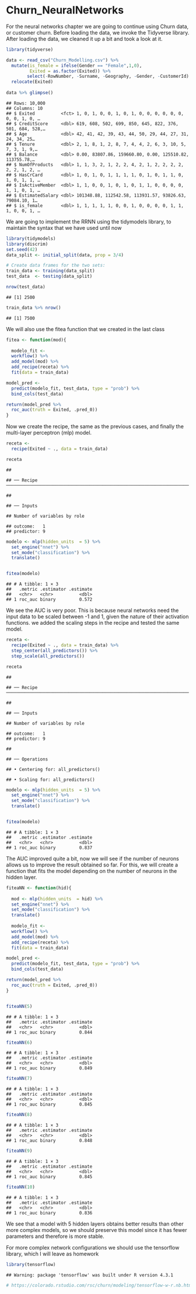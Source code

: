 Churn_NeuralNetworks
================

For the neural networks chapter we are going to continue using Churn
data, or customer churn. Before loading the data, we invoke the
Tidyverse library. After loading the data, we cleaned it up a bit and
took a look at it.

``` r
library(tidyverse)

data <- read_csv("Churn_Modelling.csv") %>% 
  mutate(is_female = ifelse(Gender == "Female",1,0),
         Exited = as.factor(Exited)) %>% 
        select(-RowNumber, -Surname, -Geography, -Gender, -CustomerId) %>% 
  relocate(Exited)
 
data %>% glimpse()
```

    ## Rows: 10,000
    ## Columns: 10
    ## $ Exited          <fct> 1, 0, 1, 0, 0, 1, 0, 1, 0, 0, 0, 0, 0, 0, 0, 0, 1, 0, …
    ## $ CreditScore     <dbl> 619, 608, 502, 699, 850, 645, 822, 376, 501, 684, 528,…
    ## $ Age             <dbl> 42, 41, 42, 39, 43, 44, 50, 29, 44, 27, 31, 24, 34, 25…
    ## $ Tenure          <dbl> 2, 1, 8, 1, 2, 8, 7, 4, 4, 2, 6, 3, 10, 5, 7, 3, 1, 9,…
    ## $ Balance         <dbl> 0.00, 83807.86, 159660.80, 0.00, 125510.82, 113755.78,…
    ## $ NumOfProducts   <dbl> 1, 1, 3, 2, 1, 2, 2, 4, 2, 1, 2, 2, 2, 2, 2, 2, 1, 2, …
    ## $ HasCrCard       <dbl> 1, 0, 1, 0, 1, 1, 1, 1, 0, 1, 0, 1, 1, 0, 1, 0, 1, 1, …
    ## $ IsActiveMember  <dbl> 1, 1, 0, 0, 1, 0, 1, 0, 1, 1, 0, 0, 0, 0, 1, 1, 0, 1, …
    ## $ EstimatedSalary <dbl> 101348.88, 112542.58, 113931.57, 93826.63, 79084.10, 1…
    ## $ is_female       <dbl> 1, 1, 1, 1, 1, 0, 0, 1, 0, 0, 0, 0, 1, 1, 1, 0, 0, 1, …

We are going to implement the RRNN using the tidymodels library, to
maintain the syntax that we have used until now

``` r
library(tidymodels)
library(discrim) 
set.seed(42)
data_split <- initial_split(data, prop = 3/4)

# Create data frames for the two sets:
train_data <- training(data_split)
test_data  <- testing(data_split)

nrow(test_data)
```

    ## [1] 2500

``` r
train_data %>% nrow()
```

    ## [1] 7500

We will also use the fitea function that we created in the last class

``` r
fitea <- function(mod){
  
  modelo_fit <- 
  workflow() %>% 
  add_model(mod) %>% 
  add_recipe(receta) %>% 
  fit(data = train_data)

model_pred <- 
  predict(modelo_fit, test_data, type = "prob") %>% 
  bind_cols(test_data) 

return(model_pred %>% 
  roc_auc(truth = Exited, .pred_0))
}
```

Now we create the recipe, the same as the previous cases, and finally
the multi-layer perceptron (mlp) model.

``` r
receta <- 
  recipe(Exited ~ ., data = train_data)

receta
```

    ## 

    ## ── Recipe ──────────────────────────────────────────────────────────────────────

    ## 

    ## ── Inputs

    ## Number of variables by role

    ## outcome:   1
    ## predictor: 9

``` r
modelo <- mlp(hidden_units  = 5) %>% 
  set_engine("nnet") %>% 
  set_mode("classification") %>% 
  translate()


fitea(modelo)
```

    ## # A tibble: 1 × 3
    ##   .metric .estimator .estimate
    ##   <chr>   <chr>          <dbl>
    ## 1 roc_auc binary         0.572

We see the AUC is very poor. This is because neural networks need the
input data to be scaled between -1 and 1, given the nature of their
activation functions. we added the scaling steps in the recipe and
tested the same model.

``` r
receta <- 
  recipe(Exited ~ ., data = train_data) %>% 
  step_center(all_predictors()) %>% 
  step_scale(all_predictors())

receta
```

    ## 

    ## ── Recipe ──────────────────────────────────────────────────────────────────────

    ## 

    ## ── Inputs

    ## Number of variables by role

    ## outcome:   1
    ## predictor: 9

    ## 

    ## ── Operations

    ## • Centering for: all_predictors()

    ## • Scaling for: all_predictors()

``` r
modelo <- mlp(hidden_units  = 5) %>% 
  set_engine("nnet") %>% 
  set_mode("classification") %>% 
  translate()


fitea(modelo)
```

    ## # A tibble: 1 × 3
    ##   .metric .estimator .estimate
    ##   <chr>   <chr>          <dbl>
    ## 1 roc_auc binary         0.837

The AUC improved quite a bit, now we will see if the number of neurons
allows us to improve the result obtained so far. For this, we will
create a function that fits the model depending on the number of neurons
in the hidden layer.

``` r
fiteaNN <- function(hid){
  
  mod <- mlp(hidden_units  = hid) %>% 
  set_engine("nnet") %>% 
  set_mode("classification") %>% 
  translate()
  
  modelo_fit <- 
  workflow() %>% 
  add_model(mod) %>% 
  add_recipe(receta) %>% 
  fit(data = train_data)

model_pred <- 
  predict(modelo_fit, test_data, type = "prob") %>% 
  bind_cols(test_data) 

return(model_pred %>% 
  roc_auc(truth = Exited, .pred_0))
}


fiteaNN(5)
```

    ## # A tibble: 1 × 3
    ##   .metric .estimator .estimate
    ##   <chr>   <chr>          <dbl>
    ## 1 roc_auc binary         0.844

``` r
fiteaNN(6)
```

    ## # A tibble: 1 × 3
    ##   .metric .estimator .estimate
    ##   <chr>   <chr>          <dbl>
    ## 1 roc_auc binary         0.849

``` r
fiteaNN(7)
```

    ## # A tibble: 1 × 3
    ##   .metric .estimator .estimate
    ##   <chr>   <chr>          <dbl>
    ## 1 roc_auc binary         0.845

``` r
fiteaNN(8)
```

    ## # A tibble: 1 × 3
    ##   .metric .estimator .estimate
    ##   <chr>   <chr>          <dbl>
    ## 1 roc_auc binary         0.848

``` r
fiteaNN(9)
```

    ## # A tibble: 1 × 3
    ##   .metric .estimator .estimate
    ##   <chr>   <chr>          <dbl>
    ## 1 roc_auc binary         0.845

``` r
fiteaNN(10)
```

    ## # A tibble: 1 × 3
    ##   .metric .estimator .estimate
    ##   <chr>   <chr>          <dbl>
    ## 1 roc_auc binary         0.836

We see that a model with 5 hidden layers obtains better results than
other more complex models, so we should preserve this model since it has
fewer parameters and therefore is more stable.

For more complex network configurations we should use the tensorflow
library, which I will leave as homework

``` r
library(tensorflow)
```

    ## Warning: package 'tensorflow' was built under R version 4.3.1

``` r
# https://colorado.rstudio.com/rsc/churn/modeling/tensorflow-w-r.nb.html
```
